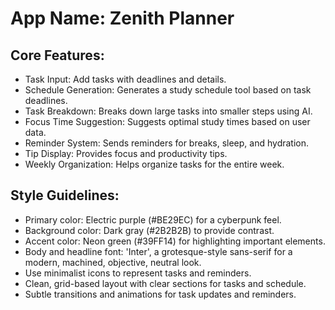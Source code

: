 # **App Name**: Zenith Planner

## Core Features:

- Task Input: Add tasks with deadlines and details.
- Schedule Generation: Generates a study schedule tool based on task deadlines.
- Task Breakdown: Breaks down large tasks into smaller steps using AI.
- Focus Time Suggestion: Suggests optimal study times based on user data.
- Reminder System: Sends reminders for breaks, sleep, and hydration.
- Tip Display: Provides focus and productivity tips.
- Weekly Organization: Helps organize tasks for the entire week.

## Style Guidelines:

- Primary color: Electric purple (#BE29EC) for a cyberpunk feel.
- Background color: Dark gray (#2B2B2B) to provide contrast.
- Accent color: Neon green (#39FF14) for highlighting important elements.
- Body and headline font: 'Inter', a grotesque-style sans-serif for a modern, machined, objective, neutral look.
- Use minimalist icons to represent tasks and reminders.
- Clean, grid-based layout with clear sections for tasks and schedule.
- Subtle transitions and animations for task updates and reminders.